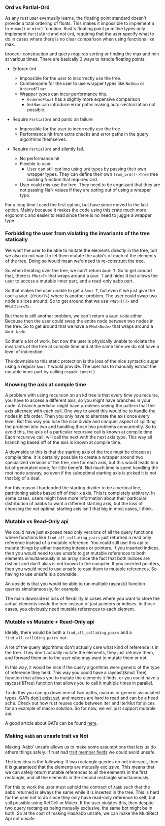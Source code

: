 ### Ord vs Partial-Ord

As any rust user eventually learns, the floating point standard doesn't provide a total ordering of floats.
This makes it impossible to implement a true `max()` or `min()` function. Rust's floating point primitive types
only implement `PartialOrd` and not `Ord`, requiring that the user specify what to do in cases where there is no
clear comparison when using functions like max. 

broccoli construction and query requires sorting or finding the max and min at various times. There are basically
3 ways to handle floating points.

* Enforce `Ord`
    * Impossible for the user to incorrectly use the tree.
    * Cumbersome for the user to use wrapper types like `NotNan` or `OrderedFloat`
    * Wrapper types can incur performance hits. 
        * `OrderedFloat` has a slightly more expensive comparison
        * `NotNan` can introduce error paths making auto-vectorization not possible.

* Require `PartialOrd` and panic on failure
    * Impossible for the user to incorrectly use the tree.
    * Performance hit from extra checks and error paths in the query algorithms themselves.

* Require `PartialOrd` and silently fail.
    * No performance hit
    * Flexible to user.
        * User can still opt into using `Ord` types by passing their own wrapper types. They can
          define their own `from_ord()->Tree` tree building function that requires Ord.
    * User could mis-use the tree. They need to be cognizant that they are not passing NaN values
      if they are opting out of using a wrapper type.

For a long time I used the first option, but have since moved to the last option. Mainly because
it makes the code using this crate much more ergonomic and easier to read since there is no need
to juggle a wrapper type.


### Forbidding the user from violating the invariants of the tree statically

We want the user to be able to mutate the elements directly in the tree,
but we also do not want to let them mutate the aabb's of each of the elements of the tree. Doing so would
mean we'd need to re-construct the tree.

So when iterating over the tree, we can't return `&mut T`. So to get around that, there is `PMut<T>` that wraps around a `&mut T` and hides it but allows the user to access a mutable inner part, and a read-only aabb part.

So that makes the user unable to get a `&mut T`, but even if we just give the user a `&mut [PMut<T>]` where is another problem. The user could swap two node's slices around. So to get around that we use `PMut<[T]>` and `PMutIter<T>`.

But there is still another problem, we can't return a `&mut Node` either. Because then the user could swap the entire node
between two nodes in the tree. So to get around that we have a `PMut<Node>` that wraps around a `&mut Node`.

So that's a lot of work, but now the user is physically unable to violate the invariants of the tree at compile time and at the same time
we do not have a level of indirection. 

The downside to this static protection is the loss of the nice syntactic sugar using a regular `&mut T` would provide. The user has to manually extract the mutable inner part by calling `unpack_inner()`. 


### Knowing the axis at compile time

A problem with using recursion on an kd tree is that every time you recurse, you have to access a different axis, so you might have branches in your code. A branch predictor might have problems seeing the pattern that the axis alternate with each call. One way to avoid this would be to handle the nodes in bfs order. Then you only have to alternate the axis once every level. But this way you lose the nice divide and conquer aspect of splitting the problem into two and handling those two problems concurrently. So to avoid this, the axis of a particular recursive call is known at compile time. Each recursive call, will call the next with the next axis type. This way all branching based off of the axis is known at compile time. 


A downside to this is that the starting axis of the tree
must be chosen at compile time. It is certainly possible to create a wrapper around two specialized versions of the tree, one for each axis, but this would leads to a lot of generated code, for little benefit. Not much time is spent handling the root node anyway, so even if the suboptimal starting axis is picked it is not that big of a deal.

For this reason I hardcoded the starting divider to be a vertical line, partitioning aabbs based off of their x axis. This is completely arbitrary. In some cases, users might have more information about their particular distribution of aabbs to want a different starting axis, but the loss of choosing the not optimal starting axis isn't that big in most cases, I think. 

### Mutable vs Read-Only api

We could have just exposed read only versions of all the query functions where functions like
`find_all_colliding_pairs` just returned a read only reference instead of a mutable reference.
You could still use this api to mutate things by either inserting indexes or pointers. If you inserted
indices, then you would need to use unsafe to get mutable references to both elements simultaneously
in an array since the fact that both indices are distinct and don't alias is not known to the compiler.
If you inserted pointers, then you would need to use unsafe to cast them to mutable references.
So having to use unsafe is a downside.

An upside is that you would be able to run multiple raycast() function queries simultaneously, for example.

The main downside is loss of flexibility in cases where you want to store the actual elements inside the tree instead of just pointers or indices. In those cases, you obviously need mutable references to each element.


### Mutable vs Mutable + Read-Only api

Ideally, there would be both a `find_all_colliding_pairs` and a `find_all_colliding_pairs_mut`. 

A lot of the query algorithms don't actually care what kind of reference is in the tree.
They don't actually mutate the elements, they just retrieve them, and forward them on to the user
who may want to mutate them or not.

In this way, it would be nice if the query algorithms were generic of the type of reference they held. This way you could have a raycast(&mut Tree) function that allows you to mutate the elements it finds, or you could have a raycast(&Tree) function that allows you to call it multiple times in parallel.

To do this you can go down one of two paths, macros or generic associated types. GATs [don't exist yet](https://github.com/rust-lang/rfcs/blob/master/text/1598-generic_associated_types.md), and macros are hard to read and can be a head ache. Check out how rust reuses code between Iter and IterMut for slices for an example of macro solution. So for now, we will just support mutable api.

A good article about GATs can be found [here](https://lukaskalbertodt.github.io/2018/08/03/solving-the-generalized-streaming-iterator-problem-without-gats.html).


### Making `Aabb` an unsafe trait vs Not

Making 'Aabb' unsafe allows us to make some assumptions that lets us do others things safely. If rust had [trait member fields](https://github.com/rust-lang/rfcs/pull/1546#issuecomment-304033345) we could avoid unsafe.

The key idea is the following:
If two rectangle queries do not intersect, then it is guaranteed that the elements are mutually exclusive.
This means that we can safely return mutable references to all the elements in the first rectangle,
and all the elements in the second rectangle simultaneously. 

For this to work the user must uphold the contract of `Aabb` such that the aabb returned is always the same while it is inserted in the tree.
This is hard for the user not to do since they only have read-only reference to self, but still possible using
RefCell or Mutex. If the user violates this, then despite two query rectangles being mutually exclusive,
the same bot might be in both. So at the cost of making HasAabb unsafe, we can make the MultiRect Api not unsafe.
